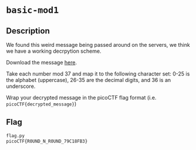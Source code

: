 # `basic-mod1`

## Description
We found this weird message being passed around on the servers, we think we have a working decrpytion scheme.

Download the message [here](https://artifacts.picoctf.net/c/393/message.txt).

Take each number mod 37 and map it to the following character set: 0-25 is the alphabet (uppercase), 26-35 are the decimal digits, and 36 is an underscore.

Wrap your decrypted message in the picoCTF flag format (i.e. `picoCTF{decrypted_message}`)

## Flag

```bash
flag.py
picoCTF{R0UND_N_R0UND_79C18FB3}
```